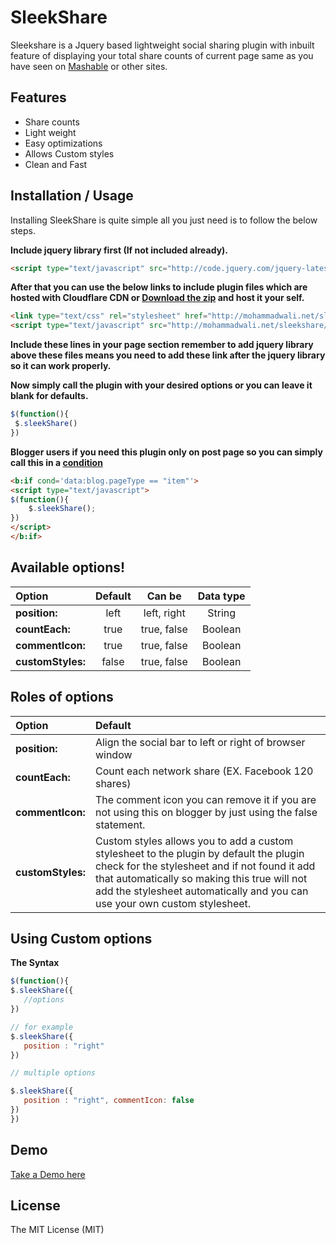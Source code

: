 SleekShare
=========

Sleekshare is a Jquery based lightweight social sharing plugin with inbuilt feature of displaying your total share counts of current page same as you have seen on [Mashable](http://mashable.com) or other sites.

Features
-------------
  *  Share counts
  *  Light weight
  *  Easy optimizations
  *  Allows Custom styles
  *  Clean and Fast

Installation / Usage
-------------
Installing SleekShare is quite simple all you just need is to follow the below steps.

  **Include jquery library first (If not included already).**

```html
<script type="text/javascript" src="http://code.jquery.com/jquery-latest.min.js" ></script>
``` 

 **After that you can use the below links to include plugin files which are hosted with Cloudflare CDN or [Download the zip](https://github.com/mohammadwali/sleekshare/archive/master.zip) and host it your self.**

```html
<link type="text/css" rel="stylesheet" href="http://mohammadwali.net/sleekshare/sleekShare-min.css" id="sleekShare-style"> 
<script type="text/javascript" src="http://mohammadwali.net/sleekshare/sleekShare-min.js" ></script>
```

 **Include these lines in your page <head> section remember to add jquery library above these files means you need to add these link after the jquery library so it can work properly.**

 **Now simply call the plugin with your desired options or you can leave it blank for defaults.**

```javascript
$(function(){
 $.sleekShare()
})
```

 **Blogger users if you need this plugin only on post page so you can simply call this in a [condition](http://blog.mohammadwali.in/2013/11/understanding-blogger-conditional-tags.html)**

```html
<b:if cond='data:blog.pageType == "item"'>
<script type="text/javascript">
$(function(){
    $.sleekShare();
})
</script>
</b:if>
```


Available options!
-------------
|     Option        |     Default   |    Can be   | Data type  |
| :---------------- |:-------------:| :---------: | :--------: |
| **position:**     | left          | left, right | String     |
| **countEach:**    | true          | true, false | Boolean    |
| **commentIcon:**  | true          | true, false | Boolean    |
| **customStyles:** | false         | true, false | Boolean    |



Roles of options
-------------
|     Option        |     Default   |
| :---------------- |:-------------|
| **position:**     | Align the social bar to left or right of browser window |
| **countEach:**    | Count each network share (EX. Facebook 120 shares)      |
| **commentIcon:**  | The comment icon you can remove it if you are not using this on blogger by just using the false statement.          |
| **customStyles:** | Custom styles allows you to add a custom stylesheet to the plugin by default the plugin check for the stylesheet and if not found it add that automatically so making this true will not add the stylesheet automatically and you can use your own custom stylesheet.         |

Using Custom options
-------------
**The Syntax**
```javascript
$(function(){
$.sleekShare({
   //options
})

// for example
$.sleekShare({
   position : "right"
}) 

// multiple options 

$.sleekShare({
   position : "right", commentIcon: false
})
})
```

Demo 
-----------

[Take a Demo here](http://blog.mohammadwali.in/2014/04/sleekshare-social-share-plugin-with-share-counts.html#download-demo)



License
-------------
The MIT License (MIT)
